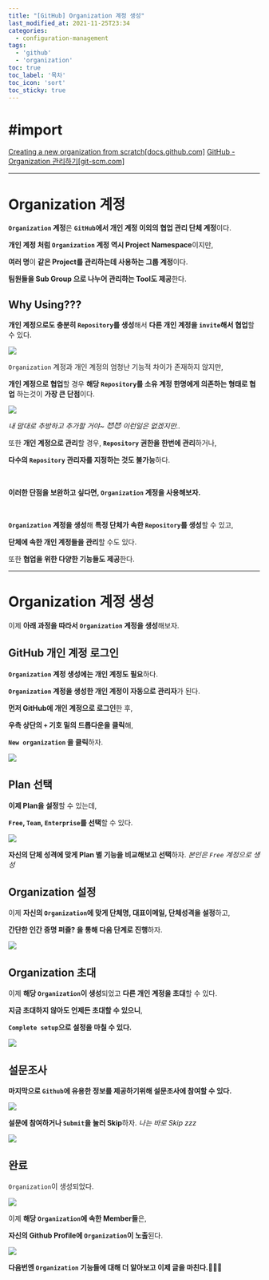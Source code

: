 ```yaml
---
title: "[GitHub] Organization 계정 생성"
last_modified_at: 2021-11-25T23:34
categories: 
  - configuration-management
tags: 
  - 'github' 
  - 'organization'
toc: true
toc_label: '목차'
toc_icon: 'sort'
toc_sticky: true
---
```

# #import
[Creating a new organization from scratch[docs.github.com]](https://docs.github.com/en/organizations/collaborating-with-groups-in-organizations/creating-a-new-organization-from-scratch)
[GitHub - Organization 관리하기[git-scm.com]](https://git-scm.com/book/ko/v2/GitHub-Organization-%EA%B4%80%EB%A6%AC%ED%95%98%EA%B8%B0)


---

# Organization 계정

**`Organization` 계정**은 **`GitHub`에서 개인 계정 이외의 협업 관리 단체 계정**이다.

**개인 계정 처럼 `Organization` 계정 역시 Project Namespace**이지만,

**여러 명**이 **같은 Project를 관리하는데 사용하는 그룹 계정**이다.

**팀원들을 Sub Group 으로 나누어 관리하는 Tool도 제공**한다.

## Why Using???

**개인 계정으로도 충분히 `Repository`를 생성**해서 **다른 개인 계정을 `invite`해서 협업**할 수 있다.


![](https://images.velog.io/images/gillog/post/5c2e1020-ba33-4b86-8b8c-72af2692ac15/image.png)


`Organization` 계정과 개인 계정의 엄청난 기능적 차이가 존재하지 않지만,

**개인 계정으로 협업**할 경우 **해당 `Repository`를 소유 계정 한명에게 의존하는 형태로 협업** 하는것이 **가장 큰 단점**이다.

![](https://images.velog.io/images/gillog/post/5a29f189-cfda-4c97-b3e0-b3bdbd9da720/image.png)

_내 맘대로 추방하고 추가할 거야~ 😈😈_
_이런일은 없겠지만.._

또한 **개인 계정으로 관리**할 경우, **`Repository` 권한을 한번에 관리**하거나,

**다수의 `Repository` 관리자를 지정하는 것도 불가능**하다.

<br>

**이러한 단점을 보완하고 싶다면, `Organization` 계정을 사용해보자.**

<br>

**`Organization` 계정을 생성**해 **특정 단체가 속한 `Repository`를 생성**할 수 있고,

**단체에 속한 개인 계정들을 관리**할 수도 있다.

또한 **협업을 위한 다양한 기능들도 제공**한다.

---

# Organization 계정 생성

이제 **아래 과정을 따라서 `Organization` 계정을 생성**해보자.


## GitHub 개인 계정 로그인

**`Organization` 계정 생성에는 개인 계정도 필요**하다.

**`Organization` 계정을 생성한 개인 계정이 자동으로 관리자**가 된다.

**먼저 GitHub에 개인 계정으로 로그인**한 후,

**우측 상단의 `+` 기호 밑의 드롭다운을 클릭**해,

**`New organization` 을 클릭**하자.

![](https://images.velog.io/images/gillog/post/bdba371f-9394-49d4-975e-1c53d678f057/image.png)

## Plan 선택

**이제 Plan을 설정**할 수 있는데,

**`Free`, `Team`, `Enterprise`를 선택**할 수 있다.

![](https://images.velog.io/images/gillog/post/aa322e98-0166-4248-82c0-4f2b82ba0cee/image.png)


**자신의 단체 성격에 맞게 Plan 별 기능을 비교해보고 선택**하자.
_본인은 `Free` 계정으로 생성_


## Organization 설정

이제 **자신의 `Organization`에 맞게 단체명, 대표이메일, 단체성격을 설정**하고,

**간단한 인간 증명 퍼즐? 을 통해 다음 단계로 진행**하자.



![](https://images.velog.io/images/gillog/post/e6453250-b1ae-4d3d-94b4-1f8a51f24134/image.png)

## Organization 초대

이제 **해당 `Organization`이 생성**되었고 **다른 개인 계정을 초대**할 수 있다.

**지금 초대하지 않아도 언제든 초대할 수 있으니**,

**`Complete setup`으로 설정을 마칠 수 있다.**

![](https://images.velog.io/images/gillog/post/9af16568-bf16-4082-8563-55b7abdea77f/image.png)


## 설문조사

**마지막으로 `Github`에 유용한 정보를 제공하기위해 설문조사에 참여할 수 있다.**

![](https://images.velog.io/images/gillog/post/1f7e8bc4-f421-49c1-bee9-7ef0075fd79c/image.png)



**설문에 참여하거나 `Submit`을 눌러 Skip**하자.
_나는 바로 Skip zzz_

![](https://images.velog.io/images/gillog/post/d08dc894-a0e0-4fb0-96e0-d7f51c823892/image.png)



## 완료

`Organization`이 생성되었다.

![](https://images.velog.io/images/gillog/post/4c282216-bb69-452e-a4fc-78aed5960722/image.png)

이제 **해당 `Organization`에 속한 Member들**은,

**자신의 Github Profile에 `Organization`이 노출**된다.

![](https://images.velog.io/images/gillog/post/2f80cbf6-ec11-4139-bb2b-ea15d3a4de11/image.png)




**다음번엔 `Organization` 기능들에 대해 더 알아보고 이제 글을 마친다.🙋🏻‍♂️**
